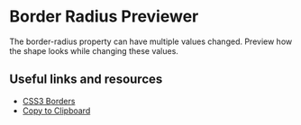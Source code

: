 # Border Radius Previewer

The border-radius property can have multiple values changed. Preview how the shape looks while changing these values.

## Useful links and resources

- [CSS3 Borders](https://www.w3schools.com/css/css3_borders.asp)
- [Copy to Clipboard](https://www.w3schools.com/howto/howto_js_copy_clipboard.asp)
